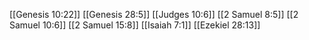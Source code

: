 [[Genesis 10:22]]
[[Genesis 28:5]]
[[Judges 10:6]]
[[2 Samuel 8:5]]
[[2 Samuel 10:6]]
[[2 Samuel 15:8]]
[[Isaiah 7:1]]
[[Ezekiel 28:13]]
